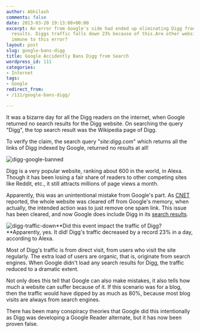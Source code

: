 ```yaml
---
author: Abhilash
comments: false
date: 2013-03-20 19:13:08+00:00
excerpt: An error from Google's side had ended up eliminating Digg from Google's search
  results. Diggs traffic falls down 23% because of this.Are other websites or blogs
  immune to this error?
layout: post
slug: google-bans-digg
title: Google Accidently Bans Digg from Search
wordpress_id: 111
categories:
- Internet
tags:
- Google
redirect_from:
- /111/google-bans-digg/

---
```


It was a bizarre day for all the Digg readers on the internet, when Google returned no search results for the Digg website. On searching the query "Digg", the top search result was the Wikipedia page of Digg.

To verify the claim, the search query "_site:digg.com_" which returns all the links of Digg indexed by Google, returned no results at all!


![digg-google-banned](https://techcovered.github.io/images/digg-google-banned.png)


Digg is a very popular website, ranking about 600 in the world, in Alexa. Though it has been losing a fair share of readers to other competing sites like Reddit, etc., it still attracts millions of page views a month.

Apparently, this was an unintentional mistake from Google's part. As [CNET ](http://news.cnet.com/8301-1023_3-57575389-93/google-admits-to-accidentally-eliminating-digg-from-search/)reported, the whole website was cleared off from Google's memory, when actually, the intended action was to just remove one spam link. This issue has been cleared, and now Google does include Digg in its [search results](http://www.google.com/search?q=digg).

![digg-traffic-down](https://techcovered.github.io/images/digg-traffic-down.png)**Did this event impact the traffic of Digg? **Apparently, yes. It did! Digg's traffic decreased by a record 23% in a day, according to Alexa.

Most of Digg's traffic is from direct visit, from users who visit the site regularly. The extra load of users are organic, that is, originate from search engines. When Google didn't load any search results for Digg, the traffic reduced to a dramatic extent.

Not only does this tell that Google can also make mistakes, it also tells how much a website can suffer because of it. If this scenario was for a blog, then the traffic would have dipped by as much as 80%, because most blog visits are always from search engines.

There has been many conspiracy theories that Google did this intentionally as Digg was developing a Google Reader alternate, but it has now been proven false.
